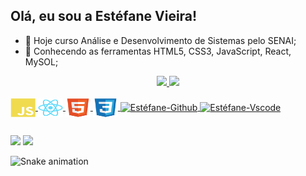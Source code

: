 ## Olá, eu sou a Estéfane Vieira!



- 🔭 Hoje curso Análise e Desenvolvimento de Sistemas pelo SENAI;
- 🌱 Conhecendo as ferramentas HTML5, CSS3, JavaScript, React, MySOL; 




<div align="center">
  <a href="https://github.com/estefane-vieira">
  <img height="150px" src="https://github-readme-stats.vercel.app/api?username=estefane-vieira&show_icons=true&theme=dracula&include_all_commits=true&count_private=true"/>
  <img height="150px" src="https://github-readme-stats.vercel.app/api/top-langs/?username=estefane-vieira&layout=compact&langs_count=7&theme=dracula"/>
</div>
<div style="display: inline_block"><br>
  <img align="center" alt="Estéfane-Js" height="30" width="40" src="https://raw.githubusercontent.com/devicons/devicon/master/icons/javascript/javascript-plain.svg">
  <img align="center" alt="Estéfane-React" height="30" width="40" src="https://raw.githubusercontent.com/devicons/devicon/master/icons/react/react-original.svg">
  <img align="center" alt="Estéfane-HTML" height="30" width="40" src="https://raw.githubusercontent.com/devicons/devicon/master/icons/html5/html5-original.svg">
  <img align="center" alt="Estéfane-CSS" height="30" width="40" src="https://raw.githubusercontent.com/devicons/devicon/master/icons/css3/css3-original.svg">
  <img align="center" alt="Estéfane-Github" height="30" width="40" src="https://cdn.jsdelivr.net/gh/devicons/devicon/icons/github/github-original-wordmark.svg">
  <img align="center" alt="Estéfane-Vscode" height="30" width="40" src="https://cdn.jsdelivr.net/gh/devicons/devicon/icons/vscode/vscode-original-wordmark.svg">
</div>

##
<div> 
  <a href="https://www.linkedin.com/in/est%C3%A9fane-vieira-766b32141/" target="_blank"><img src="https://img.shields.io/badge/-LinkedIn-%230077B5?style=for-the-badge&logo=linkedin&logoColor=white" target="_blank"></a>
  <a href = "mailto:sthev23@gmail.com" target="_blank"><img src="https://img.shields.io/badge/Gmail-D14836?style=for-the-badge&logo=gmail&logoColor=white" target="_blank"></a> 

  ![Snake animation](https://github.com/estefane-vieira/estefane-vieira/blob/output/github-contribution-grid-snake.svg)
 
</div>
